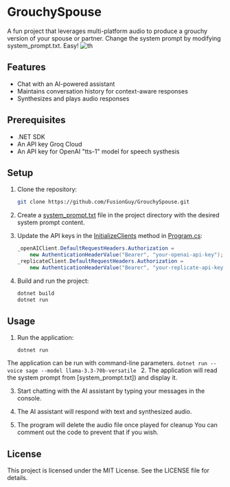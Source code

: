 # GrouchySpouse

A fun project that leverages multi-platform audio to produce a grouchy version of your spouse or partner. Change the system prompt by modifying system_prompt.txt. Easy! ![th](https://github.com/user-attachments/assets/36968083-6b90-4130-9c1d-fd47780737de)


## Features

- Chat with an AI-powered assistant
- Maintains conversation history for context-aware responses
- Synthesizes and plays audio responses

## Prerequisites

- .NET SDK
- An API key Groq Cloud
- An API key for OpenAI "tts-1" model for speech systhesis


## Setup

1. Clone the repository:
    ```sh
    git clone https://github.com/FusionGuy/GrouchySpouse.git
    ```

2. Create a [system_prompt.txt](http://_vscodecontentref_/0) file in the project directory with the desired system prompt content.

3. Update the API keys in the [InitializeClients](http://_vscodecontentref_/1) method in [Program.cs](http://_vscodecontentref_/2):
    ```csharp
    _openAIClient.DefaultRequestHeaders.Authorization = 
        new AuthenticationHeaderValue("Bearer", "your-openai-api-key");
    _replicateClient.DefaultRequestHeaders.Authorization = 
        new AuthenticationHeaderValue("Bearer", "your-replicate-api-key");
    ```

4. Build and run the project:
    ```sh
    dotnet build
    dotnet run
    ```

## Usage

1. Run the application:
    ```
    dotnet run
    ```
The application can be run with command-line parameters. 
    ```
dotnet run --voice sage --model llama-3.3-70b-versatile 
    ```
2. The application will read the system prompt from [system_prompt.txt]) and display it.

3. Start chatting with the AI assistant by typing your messages in the console.

4. The AI assistant will respond with text and synthesized audio.

5. The program will delete the audio file once played for cleanup You can comment out the code to prevent that if you wish.

## License

This project is licensed under the MIT License. See the LICENSE file for details.
